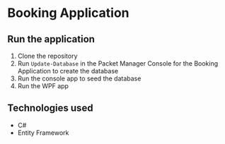 # Booking Application

## Run the application
1. Clone the repository
2. Run `Update-Database` in the Packet Manager Console for the Booking Application to create the database
3. Run the console app to seed the database
4. Run the WPF app

## Technologies used
- C#
- Entity Framework
